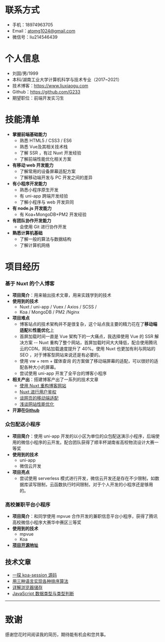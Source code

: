 
# 联系方式


- 手机：18974963705
- Email：atomg1024@gmail.com
- 微信号：liu214546439


# 个人信息

 - 刘固/男/1999 
 - 本科/湖南工业大学计算机科学与技术专业（2017~2021）
 - 技术博客：https://www.liuxiaogu.com
 - Github：https://github.com/G233
 - 期望职位：前端开发实习生

# 技能清单
* **掌握前端基础能力**
	* 熟悉 HTML5 / CSS3 / ES6
	* 熟悉 Vue及其相关技术栈
	* 了解 SSR ，有过 Nuxt 开发经验
	* 了解前端性能优化相关方案
* **有移动 web 开发能力**
	* 了解常用的设备屏幕适配方案
	* 了解移动端开发与 PC 开发之间的差异
* **有小程序开发能力**
	* 熟悉小程序原生开发
	* 有 uni-app 跨端开发经验
	* 了解小程序与 web 开发异同
* **有 node.js 开发能力**
	*  有 Koa+MongoDB+PM2 开发经验
* **有团队协作开发能力**
	* 会使用 Git 进行协作开发
* **熟悉计算机基础**
	* 了解一般的算法与数据结构
	* 了解计算机网络
# 项目经历

### 基于 Nuxt 的个人博客
* **项目简介**：用来输出技术文章，用来实践学到的技术  
* **使用到的技术**  
	* Nuxt / uni-app / Vuex  / Axios  / SCSS /
	*  Koa / MongoDB / PM2 /Nginx
* **项目难点** 
	* 博客站点的技术架构并不是很复杂，这个站点我主要的精力花在了**移动端适配**和**性能优化**上 
	* 首屏加载时间一直是 Vue 架构下的一大痛点，我选择使用 Vue 的 SSR 解决方案 -- Nuxt 重构了整个网站，首屏加载时间大大降低，配合使用腾讯云的CDN，网站加载速度提升了 40%。使用 Nuxt 也更加有利与网站的 SEO ，对于博客型网站来说还是有必要的。
	* 使用 vw + rem + 媒体查询 的方案做了移动端屏幕的适配，可以很好的适配各种大小的屏幕。
	* 尝试使用 uni-app 开发了全平台的博客小程序
* **相关产出**：搭建博客产出了一系列的技术文章
	*  [使用 Nuxt 重构博客网站](https://www.liuxiaogu.com/home/article/5d3f139ba7699c64d14dfa88)
	*  [Nuxt 进行用户鉴权](https://www.liuxiaogu.com/home/article/5d8a183bab8bab082e7f47e8)
	*  [谈网页的移动端适配](https://www.liuxiaogu.com/home/article/5d8a183bab8bab082e7f47e8)
	*  [浅谈网站性能优化](https://www.liuxiaogu.com/home/article/5d8a183bab8bab082e7f47e8)
* **开源在[Github](https://github.com/G233/nuxt-blog)**
### 众包配送小程序
* **项目简介**：使用 uni-app 开发的以小区为单位的众包配送演示小程序，后端使用的微信小程序的云开发。配合团队获得了顺丰杯湖南省高校物流设计大赛一等奖
* **使用到的技术**  
	* uni-app
	*  微信云开发
* **项目亮点** 
	*  尝试使用  serverless 模式进行开发，微信云开发还是存在不少限制，如数据库读写限制，云函数执行时间限制，对于个人开发的小程序还是够用的。

### 高校兼职平台小程序


* **项目简介**：和同学使用 mpvue 合作开发的兼职信息平台小程序，获得了腾讯高校微信小程序大赛华中赛区三等奖
* **使用到的技术**  
	* mpvue
	* Koa
* **[项目开源地址](https://github.com/G233/PartTime)**



## 技术文章
- [一探 koa-session 源码](https://www.liuxiaogu.com/article/5d9f186de854c021ee63bfd0)
- [用三种语言实现各种排序算法](https://www.liuxiaogu.com/article/5d9f186de854c021ee63bfd0)
- [详解浏览器储存](https://www.liuxiaogu.com/home/article/5e48c6516a7f22686caee8b9)
- [JavaScript 数据类型与类型判断](https://www.liuxiaogu.com/home/article/5e4a0c516a7f22686caee8bb)


---      
# 致谢
感谢您花时间阅读我的简历，期待能有机会和您共事。
      